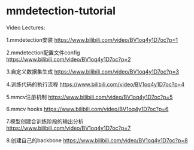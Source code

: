 # mmdetection-tutorial

Video Lectures:

1.mmdetection安装
https://www.bilibili.com/video/BV1oq4y1D7oc?p=1

2.mmdetection配置文件config
https://www.bilibili.com/video/BV1oq4y1D7oc?p=2

3.自定义数据集生成
https://www.bilibili.com/video/BV1oq4y1D7oc?p=3

4.训练代码的执行流程
https://www.bilibili.com/video/BV1oq4y1D7oc?p=4

5.mmcv注册机制
https://www.bilibili.com/video/BV1oq4y1D7oc?p=5

6.mmcv hooks
https://www.bilibili.com/video/BV1oq4y1D7oc?p=6

7.模型创建合训练阶段的输出分析
https://www.bilibili.com/video/BV1oq4y1D7oc?p=7

8.创建自己的backbone
https://www.bilibili.com/video/BV1oq4y1D7oc?p=8
